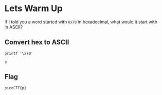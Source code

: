 # Lets Warm Up

If I told you a word started with `0x70` in hexadecimal, what would it start with in ASCII?

## Convert hex to ASCII

```
printf '\x70'

p
```

## Flag

```
picoCTF{p}
```

